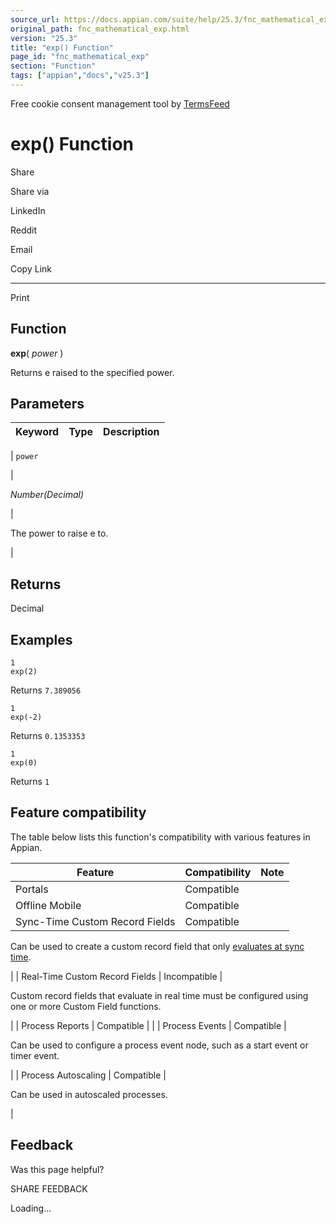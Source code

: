 ```yaml
---
source_url: https://docs.appian.com/suite/help/25.3/fnc_mathematical_exp.html
original_path: fnc_mathematical_exp.html
version: "25.3"
title: "exp() Function"
page_id: "fnc_mathematical_exp"
section: "Function"
tags: ["appian","docs","v25.3"]
---
```



Free cookie consent management tool by [TermsFeed](https://www.termsfeed.com/)

# exp() Function

Share

Share via

LinkedIn

Reddit

Email

Copy Link

* * *

Print

## Function

**exp**( _power_ )

Returns e raised to the specified power.

## Parameters

| Keyword | Type | Description |
| --- | --- | --- |
|
`power`

 |

_Number(Decimal)_

 |

The power to raise e to.

 |

## Returns

Decimal

## Examples

```
1
exp(2)
```

Returns `7.389056`

```
1
exp(-2)
```

Returns `0.1353353`

```
1
exp(0)
```

Returns `1`

## Feature compatibility

The table below lists this function's compatibility with various features in Appian.

| Feature | Compatibility | Note |
| --- | --- | --- |
| Portals | Compatible |  |
| Offline Mobile | Compatible |  |
| Sync-Time Custom Record Fields | Compatible |
Can be used to create a custom record field that only [evaluates at sync time](custom-record-fields.html#prodlink-sync-time-evaluations).

 |
| Real-Time Custom Record Fields | Incompatible |

Custom record fields that evaluate in real time must be configured using one or more Custom Field functions.

 |
| Process Reports | Compatible |  |
| Process Events | Compatible |

Can be used to configure a process event node, such as a start event or timer event.

 |
| Process Autoscaling | Compatible |

Can be used in autoscaled processes.

 |

## Feedback

Was this page helpful?

SHARE FEEDBACK

Loading...